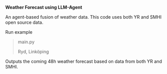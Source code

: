 **Weather Forecast using LLM-Agent**

An agent-based fusion of weather data. This code uses both YR and SMHI open source data.

Run example
> main.py
> 
> Ryd, Linköping

Outputs the coming 48h weather forecast based on data from both YR and SMHI.

